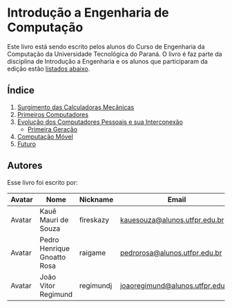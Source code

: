 # Introdução a Engenharia de Computação

Este livro está sendo escrito pelos alunos do Curso de Engenharia da Computação da Universidade Tecnológica do Paraná. O livro é faz parte da disciplina de Introdução a Engenharia e os alunos que participaram da edição estão [listados abaixo](#Autores).

## Índice

1. [Surgimento das Calculadoras Mecânicas](capitulos/surgimento_das_calculadoras_mecanicas.md)
1. [Primeiros Computadores]()
1. [Evolução dos Computadores Pessoais e sua Interconexão]()
    - [Primeira Geração]()
1. [Computação Móvel]()
1. [Futuro]()




## Autores
Esse livro foi escrito por:

| Avatar | Nome | Nickname | Email |
| ------ | ---- | -------- | ----- |
| Avatar | Kauê Mauri de Souza | fireskazy | [kauesouza@alunos.utfpr.edu.br](mailto:kauesouza@alunos.utfpr.edu.br)
| Avatar | Pedro Henrique Gnoatto Rosa | raigame | [pedrorosa@alunos.utfpr.edu.br](mailto:pedrorosa@alunos.utfpr.edu.br)
| Avatar | João Vitor Regimund | regimundj | [joaoregimund@alunos.utfpr.edu.br](mailto:joaoregimund@alunosutfpr.edu.br)
